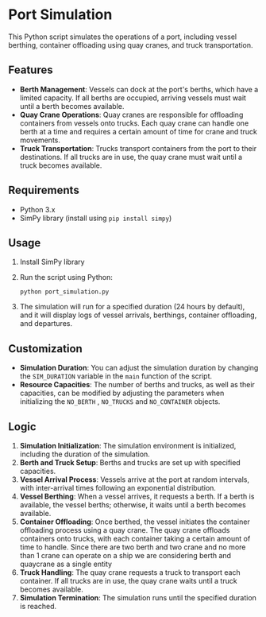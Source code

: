 # Port Simulation

This Python script simulates the operations of a port, including vessel berthing, container offloading using quay cranes, and truck transportation.

## Features
- **Berth Management**: Vessels can dock at the port's berths, which have a limited capacity. If all berths are occupied, arriving vessels must wait until a berth becomes available.
- **Quay Crane Operations**: Quay cranes are responsible for offloading containers from vessels onto trucks. Each quay crane can handle one berth at a time and requires a certain amount of time for crane and truck movements.
- **Truck Transportation**: Trucks transport containers from the port to their destinations. If all trucks are in use, the quay crane must wait until a truck becomes available.

## Requirements
- Python 3.x
- SimPy library (install using `pip install simpy`)

## Usage
1. Install SimPy library
2. Run the script using Python:

    ```
    python port_simulation.py
    ```

3. The simulation will run for a specified duration (24 hours by default), and it will display logs of vessel arrivals, berthings, container offloading, and departures.

## Customization
- **Simulation Duration**: You can adjust the simulation duration by changing the `SIM_DURATION` variable in the `main` function of the script.
- **Resource Capacities**: The number of berths and trucks, as well as their capacities, can be modified by adjusting the parameters when initializing the `NO_BERTH` , `NO_TRUCKS` and `NO_CONTAINER` objects.

## Logic
1. **Simulation Initialization**: The simulation environment is initialized, including the duration of the simulation.
2. **Berth and Truck Setup**: Berths and trucks are set up with specified capacities.
3. **Vessel Arrival Process**: Vessels arrive at the port at random intervals, with inter-arrival times following an exponential distribution.
4. **Vessel Berthing**: When a vessel arrives, it requests a berth. If a berth is available, the vessel berths; otherwise, it waits until a berth becomes available.
5. **Container Offloading**: Once berthed, the vessel initiates the container offloading process using a quay crane. The quay crane offloads containers onto trucks, with each container taking a certain amount of time to handle. Since there are two berth and two crane and no more than 1 crane can operate on a ship we are considering berth and quaycrane as a single entity
6. **Truck Handling**: The quay crane requests a truck to transport each container. If all trucks are in use, the quay crane waits until a truck becomes available.
7. **Simulation Termination**: The simulation runs until the specified duration is reached.



